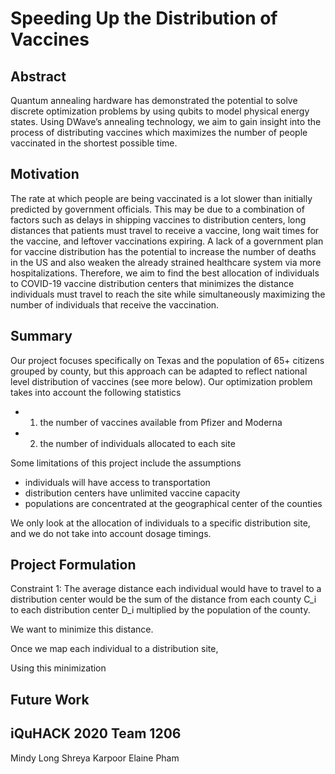 # Speeding Up the Distribution of Vaccines

Abstract
---
Quantum annealing hardware has demonstrated the potential to solve discrete optimization problems by using qubits to model physical energy states. Using DWave’s annealing technology, we aim to gain insight into the process of distributing vaccines which maximizes the number of people vaccinated in the shortest possible time. 


Motivation
---
The rate at which people are being vaccinated is a lot slower than initially predicted by government officials. This may be due to a combination of factors such as delays in shipping vaccines to distribution centers, long distances that patients must travel to receive a vaccine, long wait times for the vaccine, and leftover vaccinations expiring. A lack of a government plan for vaccine distribution has the potential to increase the number of deaths in the US and also weaken the already strained healthcare system via more hospitalizations. Therefore, we aim to find the best allocation of individuals to COVID-19 vaccine distribution centers that minimizes the distance individuals must travel to reach the site while simultaneously maximizing the number of individuals that receive the vaccination. 



Summary
---
Our project focuses specifically on Texas and the population of 65+ citizens grouped by county, but this approach can be adapted to reflect national level distribution of vaccines (see more below). Our optimization problem takes into account the following statistics

* 1) the number of vaccines available from Pfizer and Moderna
* 2) the number of individuals allocated to each site

Some limitations of this project include the assumptions

* individuals will have access to transportation
* distribution centers have unlimited vaccine capacity
* populations are concentrated at the geographical center of the counties

We only look at the allocation of individuals to a specific distribution site, and we do not take into account dosage timings.



Project Formulation
---
Constraint 1: The average distance each individual would have to travel to a distribution center would be the sum of the distance from each county C_i to each distribution center D_i multiplied by the population of the county.

We want to minimize this distance. 

Once we map each individual to a distribution site, 


Using this minimization 



Future Work
---



iQuHACK 2020 Team 1206
---
Mindy Long
Shreya Karpoor
Elaine Pham
